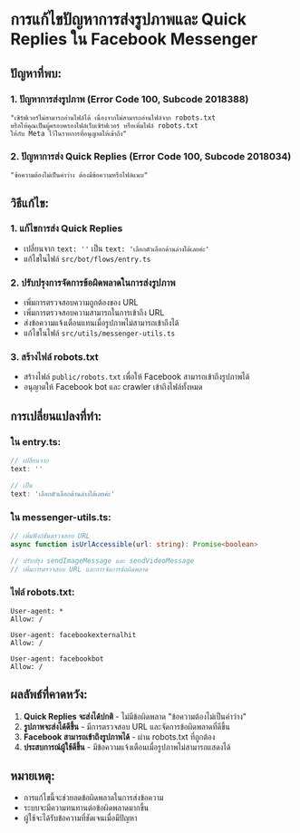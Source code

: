 # การแก้ไขปัญหาการส่งรูปภาพและ Quick Replies ใน Facebook Messenger

## ปัญหาที่พบ:

### 1. ปัญหาการส่งรูปภาพ (Error Code 100, Subcode 2018388)
```
"เซิร์ฟเวอร์ไม่สามารถอ่านไฟล์ได้ เนื่องจากไม่สามารถอ่านไฟล์จาก robots.txt 
หรือให้คุณเป็นผู้ครอบครองไฟล์เว็บเซิร์ฟเวอร์ หรือเพิ่มไฟล์ robots.txt 
ให้กับ Meta ไว้ในรายการที่อนุญาตให้เข้าถึง"
```

### 2. ปัญหาการส่ง Quick Replies (Error Code 100, Subcode 2018034)
```
"ข้อความต้องไม่เป็นค่าว่าง ต้องมีข้อความหรือไฟล์แนบ"
```

## วิธีแก้ไข:

### 1. แก้ไขการส่ง Quick Replies
- เปลี่ยนจาก `text: ''` เป็น `text: 'เลือกตัวเลือกด้านล่างได้เลยค่ะ'`
- แก้ไขในไฟล์ `src/bot/flows/entry.ts`

### 2. ปรับปรุงการจัดการข้อผิดพลาดในการส่งรูปภาพ
- เพิ่มการตรวจสอบความถูกต้องของ URL
- เพิ่มการตรวจสอบความสามารถในการเข้าถึง URL
- ส่งข้อความแจ้งเตือนแทนเมื่อรูปภาพไม่สามารถเข้าถึงได้
- แก้ไขในไฟล์ `src/utils/messenger-utils.ts`

### 3. สร้างไฟล์ robots.txt
- สร้างไฟล์ `public/robots.txt` เพื่อให้ Facebook สามารถเข้าถึงรูปภาพได้
- อนุญาตให้ Facebook bot และ crawler เข้าถึงไฟล์ทั้งหมด

## การเปลี่ยนแปลงที่ทำ:

### ใน entry.ts:
```typescript
// เปลี่ยนจาก
text: ''

// เป็น
text: 'เลือกตัวเลือกด้านล่างได้เลยค่ะ'
```

### ใน messenger-utils.ts:
```typescript
// เพิ่มฟังก์ชันตรวจสอบ URL
async function isUrlAccessible(url: string): Promise<boolean>

// ปรับปรุง sendImageMessage และ sendVideoMessage
// เพิ่มการตรวจสอบ URL และการจัดการข้อผิดพลาด
```

### ไฟล์ robots.txt:
```
User-agent: *
Allow: /

User-agent: facebookexternalhit
Allow: /

User-agent: facebookbot
Allow: /
```

## ผลลัพธ์ที่คาดหวัง:

1. **Quick Replies จะส่งได้ปกติ** - ไม่มีข้อผิดพลาด "ข้อความต้องไม่เป็นค่าว่าง"
2. **รูปภาพจะส่งได้ดีขึ้น** - มีการตรวจสอบ URL และจัดการข้อผิดพลาดที่ดีขึ้น
3. **Facebook สามารถเข้าถึงรูปภาพได้** - ผ่าน robots.txt ที่ถูกต้อง
4. **ประสบการณ์ผู้ใช้ดีขึ้น** - มีข้อความแจ้งเตือนเมื่อรูปภาพไม่สามารถแสดงได้

## หมายเหตุ:

- การแก้ไขนี้จะช่วยลดข้อผิดพลาดในการส่งข้อความ
- ระบบจะมีความทนทานต่อข้อผิดพลาดมากขึ้น
- ผู้ใช้จะได้รับข้อความที่ชัดเจนเมื่อมีปัญหา
